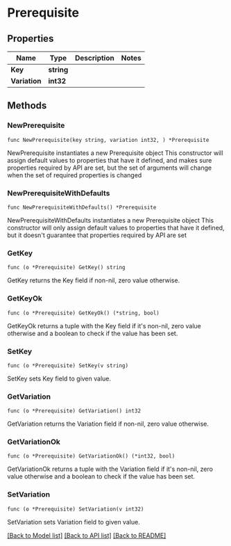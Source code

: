 # Prerequisite

## Properties

Name | Type | Description | Notes
------------ | ------------- | ------------- | -------------
**Key** | **string** |  | 
**Variation** | **int32** |  | 

## Methods

### NewPrerequisite

`func NewPrerequisite(key string, variation int32, ) *Prerequisite`

NewPrerequisite instantiates a new Prerequisite object
This constructor will assign default values to properties that have it defined,
and makes sure properties required by API are set, but the set of arguments
will change when the set of required properties is changed

### NewPrerequisiteWithDefaults

`func NewPrerequisiteWithDefaults() *Prerequisite`

NewPrerequisiteWithDefaults instantiates a new Prerequisite object
This constructor will only assign default values to properties that have it defined,
but it doesn't guarantee that properties required by API are set

### GetKey

`func (o *Prerequisite) GetKey() string`

GetKey returns the Key field if non-nil, zero value otherwise.

### GetKeyOk

`func (o *Prerequisite) GetKeyOk() (*string, bool)`

GetKeyOk returns a tuple with the Key field if it's non-nil, zero value otherwise
and a boolean to check if the value has been set.

### SetKey

`func (o *Prerequisite) SetKey(v string)`

SetKey sets Key field to given value.


### GetVariation

`func (o *Prerequisite) GetVariation() int32`

GetVariation returns the Variation field if non-nil, zero value otherwise.

### GetVariationOk

`func (o *Prerequisite) GetVariationOk() (*int32, bool)`

GetVariationOk returns a tuple with the Variation field if it's non-nil, zero value otherwise
and a boolean to check if the value has been set.

### SetVariation

`func (o *Prerequisite) SetVariation(v int32)`

SetVariation sets Variation field to given value.



[[Back to Model list]](../README.md#documentation-for-models) [[Back to API list]](../README.md#documentation-for-api-endpoints) [[Back to README]](../README.md)


